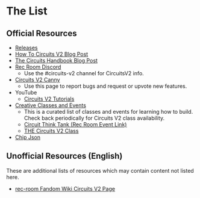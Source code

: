 # The List

## Official Resources

- [Releases](https://tyleo-rec.github.io/CircuitsV2Resources/releases/)
- [How To Circuits V2 Blog Post](https://blog.recroom.com/posts/2020/8/3/how-2-circuits-2)
- [The Circuits Handbook Blog Post](https://blog.recroom.com/posts/2021/5/03/the-circuits-handbook)
- [Rec Room Discord](https://discord.com/channels/193073071802941451/746858632301510708)
  - Use the #circuits-v2 channel for CircuitsV2 info.
- [Circuits V2 Canny](https://recroom.canny.io/creative-tools?category=circuits-v2-feedback)
  - Use this page to report bugs and request or upvote new features.
- YouTube
  - [Circuits V2 Tutorials](https://www.youtube.com/playlist?list=PLvVANGXSELv6m5z17coGwxtOkxcHYPKTA)
- [Creative Classes and Events](https://recroom.com/creative)
  - This is a curated list of classes and events for learning how to build. Check back periodically for Circuits V2 class availability.
  - [Circuit Think Tank (Rec Room Event Link)](https://rec.net/room/CircuitThinkTank/events)
  - [THE Circuits V2 Class](https://discord.gg/5AvzZt4fFh)
- [Chip Json](https://github.com/tyleo-rec/CircuitsV2Resources/blob/master/misc/circuitsv2.json)

## Unofficial Resources (English)

These are additional lists of resources which may contain content not listed here.

- [rec-room Fandom Wiki Circuits V2 Page](https://rec-room.fandom.com/wiki/Circuits_V2)
